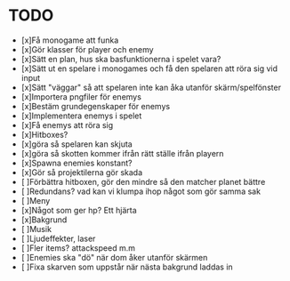 # TODO
- [x]Få monogame att funka
- [x]Gör klasser för player och enemy
- [x]Sätt en plan, hus ska basfunktionerna i spelet vara? 
- [x]Sätt ut en spelare i monogames och få den spelaren att röra sig vid input
- [x]Sätt "väggar" så att spelaren inte kan åka utanför skärm/spelfönster
- [x]Importera pngfiler för enemys
- [x]Bestäm grundegenskaper för enemys
- [x]Implementera enemys i spelet
- [x]Få enemys att röra sig
- [x]Hitboxes?   
- [x]göra så spelaren kan skjuta
- [x]göra så skotten kommer ifrån rätt ställe ifrån playern
- [x]Spawna enemies konstant? 
- [x]Gör så projektilerna gör skada 
- [ ]Förbättra hitboxen, gör den mindre så den matcher planet bättre
- [ ]Redundans? vad kan vi klumpa ihop något som gör samma sak
- [ ]Meny
- [x]Något som ger hp? Ett hjärta 
- [x]Bakgrund
- [ ]Musik
- [ ]Ljudeffekter, laser
- [ ]Fler items? attackspeed m.m
- [ ]Enemies ska "dö" när dom åker utanför skärmen
- [ ]Fixa skarven som uppstår när nästa bakgrund laddas in
